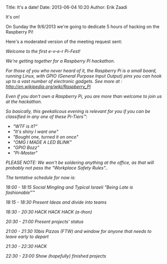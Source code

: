 Title: It's a date!
Date: 2013-06-04 10:20
Author: Erik Zaadi

It's on!

On Sunday the 9/6/2013 we're going to dedicate 5 hours of hacking on the Raspberry Pi!

Here's a moderated version of the meeting request sent:

<i><p>Welcome to the first e-v-e-r Pi-Fest!

We're getting together for a Raspberry Pi hackathon.

For those of you who never heard of it, the Raspberry Pi is a small board, running Linux, with GPIO (General Purpose Input Output) pins you can hook up to a vast number of electronic gadgets.
See more at : http://en.wikipedia.org/wiki/Raspberry_Pi

Even if you don't own a Raspberry Pi, you are more than welcome to join us at the hackathon.


So basically, this geekalicous evening is relevant for you if you can be classified in any one of these Pi-Tiers™:

* "WTF is it?"
* "It's shiny I want one"
* "Bought one, turned it on once"
* "OMG I MADE A LED BLINK"
* "GPIO Bozz"
* "Pi-Master"

PLEASE NOTE: We won't be soldering anything at the office, as that will probably not pass the "Workplace Safety Rules"..

The tentative schedule for now is:

18:00 - 18:15 Social Mingling and Typical Israeli "Being Late is fashionable"™

18:15 - 18:30 Present Ideas and divide into teams

18:30 - 20:30 HACK HACK HACK  (a-thon)

20:30 - 21:00 Present projects' status

21:00 - 21:30 10bis Pizzas (FTW) and window for anyone that needs to leave early to depart

21:30 - 22:30 HACK

22:30 - 23:00 Show (hopefully) finished projects
</p></i>
